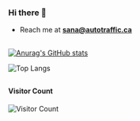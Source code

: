 ### Hi there 👋
- Reach me at **sana@autotraffic.ca**

<h2 align="center"> </h2>

[![Anurag's GitHub stats](https://github-readme-stats-git-masterrstaa-rickstaa.vercel.app/api?username=30Sana&show_icons=true&theme=midnight-purple)](https://github.com/30Sana/30Sana)

![Top Langs](https://github-readme-stats.vercel.app/api/top-langs/?username=30Sana&langs_count=20&theme=midnight-purple&layout=donut&hide_progress=false)

<h2 align="center"> </h2>

#### Visitor Count
![Visitor Count](https://profile-counter.glitch.me/30Sana/count.svg)
